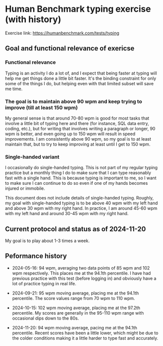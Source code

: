 # Human Benchmark typing exercise (with history)

Exercise link: https://humanbenchmark.com/tests/typing

## Goal and functional relevance of exericse

### Functional relevance

Typing is an activity I do a lot of, and I expect that being faster at
typing will help me get things done a little bit faster. It's the
binding constraint for only some of the things I do, but helping even
with that limited subset will save me time.

### The goal is to maintain above 90 wpm and keep trying to improve (till at least 150 wpm)

My general sense is that around 70-80 wpm is good for most tasks that
involve a little bit of typing here and there (for instance, SQL data
entry, coding, etc.), but for writing that involves writing a
paragraph or longer, 90 wpm is better, and even going up to 150 wpm
will result in speed improvements. I am consistently above 90 wpm, so
my goal is to at least maintain that, but to try to keep improving at
least until I get to 150 wpm.

### Single-handed variant

I occasionally do single-handed typing. This is not part of my regular
typing practice but a monthly thing I do to make sure that I can type
reasonably fast with a single hand. This is because typing is
important to me, so I want to make sure I can continue to do so even
if one of my hands becomes injured or immobile.

This document does not include details of single-handed
typing. Roughly, my goal with single-handed typing is to be above 40
wpm with my left hand and above 30 wpm with my right hand. In
practice, I am around 45-60 wpm with my left hand and around 30-45 wpm
with my right hand.

## Current protocol and status as of 2024-11-20

My goal is to play about 1-3 times a week.

## Peformance history

* 2024-05-16: 94 wpm, averaging two data points of 85 wpm and 102 wpm
  respectively. This places me at the 94.1th percentile. I have had
  previous practice with this test (before logging in) and obviously
  have a lot of practice typing in real life.

* 2024-09-21: 95 wpm moving average, placing me at the 94.1th
  percentile. The score values range from 70 wpm to 110 wpm.

* 2024-10-15: 102 wpm moving average, placing me at the 97.2th
  percentile. My scores are generally in the 95-110 wpm range with
  occasional dips down to the 80s.

* 2024-11-20: 94 wpm moving average, pacing me at the 94.1th
  percentile. Recent scores have been a little lower, which might be
  due to the colder conditions making it a little harder to type fast
  and accurately.
